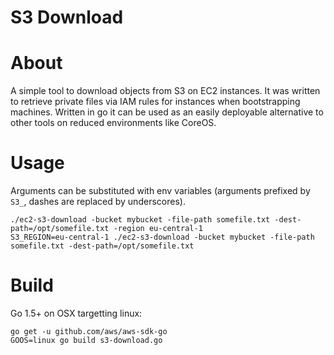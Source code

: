 S3 Download
===

About
==

A simple tool to download objects from S3 on EC2 instances. It was written to retrieve private files via IAM rules for instances when bootstrapping machines. Written in go it can be used as an easily deployable alternative to other tools on reduced environments like CoreOS.

Usage
==

Arguments can be substituted with env variables (arguments prefixed by `S3_`, dashes are replaced by underscores).

```
./ec2-s3-download -bucket mybucket -file-path somefile.txt -dest-path=/opt/somefile.txt -region eu-central-1
S3_REGION=eu-central-1 ./ec2-s3-download -bucket mybucket -file-path somefile.txt -dest-path=/opt/somefile.txt
```

Build
==

Go 1.5+ on OSX targetting linux:

```
go get -u github.com/aws/aws-sdk-go
GOOS=linux go build s3-download.go
```

